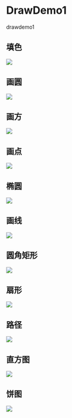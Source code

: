 # DrawDemo1
drawdemo1

## 填色

![](https://i.imgur.com/S7gH3BQ.png)

## 画圆

![](https://i.imgur.com/6eEnNqm.png)

## 画方

![](https://i.imgur.com/UL4y7gS.png)

## 画点

![](https://i.imgur.com/jnTabmc.png)

## 椭圆

![](https://i.imgur.com/q70figY.png)

## 画线

![](https://i.imgur.com/av6bGz1.png)

## 圆角矩形

![](https://i.imgur.com/zV9Pvl7.png)

## 扇形

![](https://i.imgur.com/LPkmrmJ.png)

## 路径

![](https://i.imgur.com/k7fL3by.png)

## 直方图

![](https://i.imgur.com/92fjqP4.png)

## 饼图

![](https://i.imgur.com/eQkdMsn.png)